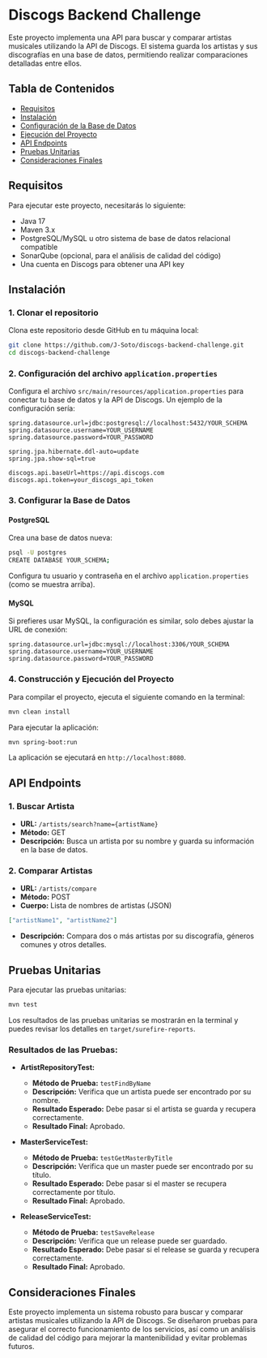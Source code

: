 
# Discogs Backend Challenge

Este proyecto implementa una API para buscar y comparar artistas musicales utilizando la API de Discogs. El sistema guarda los artistas y sus discografías en una base de datos, permitiendo realizar comparaciones detalladas entre ellos.

## Tabla de Contenidos
- [Requisitos](#requisitos)
- [Instalación](#instalación)
- [Configuración de la Base de Datos](#configuración-de-la-base-de-datos)
- [Ejecución del Proyecto](#ejecución-del-proyecto)
- [API Endpoints](#api-endpoints)
- [Pruebas Unitarias](#pruebas-unitarias)
- [Consideraciones Finales](#consideraciones-finales)

## Requisitos
Para ejecutar este proyecto, necesitarás lo siguiente:

- Java 17
- Maven 3.x
- PostgreSQL/MySQL u otro sistema de base de datos relacional compatible
- SonarQube (opcional, para el análisis de calidad del código)
- Una cuenta en Discogs para obtener una API key

## Instalación
### 1. Clonar el repositorio
Clona este repositorio desde GitHub en tu máquina local:

```bash
git clone https://github.com/J-Soto/discogs-backend-challenge.git
cd discogs-backend-challenge
```

### 2. Configuración del archivo `application.properties`
Configura el archivo `src/main/resources/application.properties` para conectar tu base de datos y la API de Discogs. Un ejemplo de la configuración sería:

```properties
spring.datasource.url=jdbc:postgresql://localhost:5432/YOUR_SCHEMA
spring.datasource.username=YOUR_USERNAME
spring.datasource.password=YOUR_PASSWORD

spring.jpa.hibernate.ddl-auto=update
spring.jpa.show-sql=true

discogs.api.baseUrl=https://api.discogs.com
discogs.api.token=your_discogs_api_token
```

### 3. Configurar la Base de Datos
#### PostgreSQL
Crea una base de datos nueva:

```bash
psql -U postgres
CREATE DATABASE YOUR_SCHEMA;
```

Configura tu usuario y contraseña en el archivo `application.properties` (como se muestra arriba).

#### MySQL
Si prefieres usar MySQL, la configuración es similar, solo debes ajustar la URL de conexión:

```properties
spring.datasource.url=jdbc:mysql://localhost:3306/YOUR_SCHEMA
spring.datasource.username=YOUR_USERNAME
spring.datasource.password=YOUR_PASSWORD
```

### 4. Construcción y Ejecución del Proyecto
Para compilar el proyecto, ejecuta el siguiente comando en la terminal:

```bash
mvn clean install
```

Para ejecutar la aplicación:

```bash
mvn spring-boot:run
```

La aplicación se ejecutará en `http://localhost:8080`.

## API Endpoints

### 1. Buscar Artista
- **URL:** `/artists/search?name={artistName}`
- **Método:** GET
- **Descripción:** Busca un artista por su nombre y guarda su información en la base de datos.

### 2. Comparar Artistas
- **URL:** `/artists/compare`
- **Método:** POST
- **Cuerpo:** Lista de nombres de artistas (JSON)

```json
["artistName1", "artistName2"]
```

- **Descripción:** Compara dos o más artistas por su discografía, géneros comunes y otros detalles.

## Pruebas Unitarias
Para ejecutar las pruebas unitarias:

```bash
mvn test
```

Los resultados de las pruebas unitarias se mostrarán en la terminal y puedes revisar los detalles en `target/surefire-reports`.

### Resultados de las Pruebas:

- **ArtistRepositoryTest:**
  - **Método de Prueba:** `testFindByName`
  - **Descripción:** Verifica que un artista puede ser encontrado por su nombre.
  - **Resultado Esperado:** Debe pasar si el artista se guarda y recupera correctamente.
  - **Resultado Final:** Aprobado.
  

- **MasterServiceTest:**
  - **Método de Prueba:** `testGetMasterByTitle`
  - **Descripción:** Verifica que un master puede ser encontrado por su título.
  - **Resultado Esperado:** Debe pasar si el master se recupera correctamente por título.
  - **Resultado Final:** Aprobado.

- **ReleaseServiceTest:**
  - **Método de Prueba:** `testSaveRelease`
  - **Descripción:** Verifica que un release puede ser guardado.
  - **Resultado Esperado:** Debe pasar si el release se guarda y recupera correctamente.  
  - **Resultado Final:** Aprobado.

## Consideraciones Finales
Este proyecto implementa un sistema robusto para buscar y comparar artistas musicales utilizando la API de Discogs. Se diseñaron pruebas para asegurar el correcto funcionamiento de los servicios, así como un análisis de calidad del código para mejorar la mantenibilidad y evitar problemas futuros.
